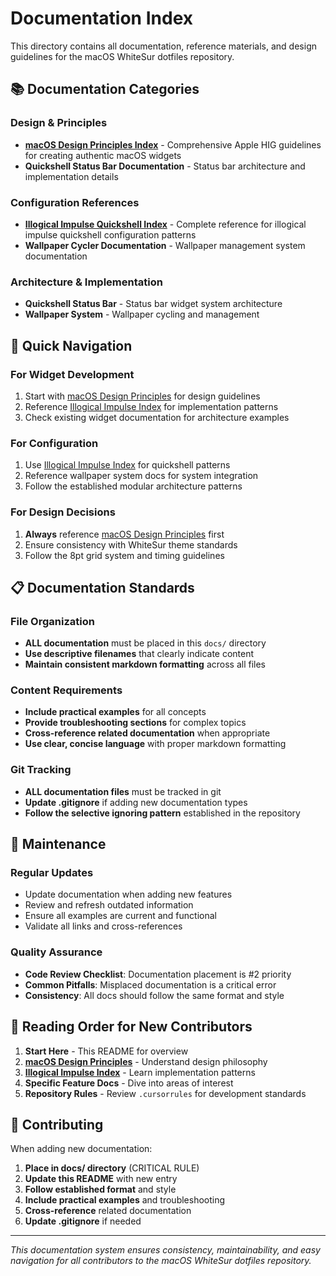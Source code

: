 # Documentation Index

This directory contains all documentation, reference materials, and design guidelines for the macOS WhiteSur dotfiles repository.

## 📚 **Documentation Categories**

### **Design & Principles**
- **[macOS Design Principles Index](macos-design-principles-index.md)** - Comprehensive Apple HIG guidelines for creating authentic macOS widgets
- **Quickshell Status Bar Documentation** - Status bar architecture and implementation details

### **Configuration References**
- **[Illogical Impulse Quickshell Index](illogical-impulse-quickshell-index.md)** - Complete reference for illogical impulse quickshell configuration patterns
- **Wallpaper Cycler Documentation** - Wallpaper management system documentation

### **Architecture & Implementation**
- **Quickshell Status Bar** - Status bar widget system architecture
- **Wallpaper System** - Wallpaper cycling and management

## 🎯 **Quick Navigation**

### **For Widget Development**
1. Start with [macOS Design Principles](macos-design-principles-index.md) for design guidelines
2. Reference [Illogical Impulse Index](illogical-impulse-quickshell-index.md) for implementation patterns
3. Check existing widget documentation for architecture examples

### **For Configuration**
1. Use [Illogical Impulse Index](illogical-impulse-quickshell-index.md) for quickshell patterns
2. Reference wallpaper system docs for system integration
3. Follow the established modular architecture patterns

### **For Design Decisions**
1. **Always** reference [macOS Design Principles](macos-design-principles-index.md) first
2. Ensure consistency with WhiteSur theme standards
3. Follow the 8pt grid system and timing guidelines

## 📋 **Documentation Standards**

### **File Organization**
- **ALL documentation** must be placed in this `docs/` directory
- **Use descriptive filenames** that clearly indicate content
- **Maintain consistent markdown formatting** across all files

### **Content Requirements**
- **Include practical examples** for all concepts
- **Provide troubleshooting sections** for complex topics
- **Cross-reference related documentation** when appropriate
- **Use clear, concise language** with proper markdown formatting

### **Git Tracking**
- **ALL documentation files** must be tracked in git
- **Update .gitignore** if adding new documentation types
- **Follow the selective ignoring pattern** established in the repository

## 🔄 **Maintenance**

### **Regular Updates**
- Update documentation when adding new features
- Review and refresh outdated information
- Ensure all examples are current and functional
- Validate all links and cross-references

### **Quality Assurance**
- **Code Review Checklist**: Documentation placement is #2 priority
- **Common Pitfalls**: Misplaced documentation is a critical error
- **Consistency**: All docs should follow the same format and style

## 📖 **Reading Order for New Contributors**

1. **Start Here** - This README for overview
2. **[macOS Design Principles](macos-design-principles-index.md)** - Understand design philosophy
3. **[Illogical Impulse Index](illogical-impulse-quickshell-index.md)** - Learn implementation patterns
4. **Specific Feature Docs** - Dive into areas of interest
5. **Repository Rules** - Review `.cursorrules` for development standards

## 🚀 **Contributing**

When adding new documentation:
1. **Place in docs/ directory** (CRITICAL RULE)
2. **Update this README** with new entry
3. **Follow established format** and style
4. **Include practical examples** and troubleshooting
5. **Cross-reference** related documentation
6. **Update .gitignore** if needed

---

*This documentation system ensures consistency, maintainability, and easy navigation for all contributors to the macOS WhiteSur dotfiles repository.*
